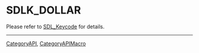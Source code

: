 # SDLK_DOLLAR

Please refer to [SDL_Keycode](SDL_Keycode) for details.

----
[CategoryAPI](CategoryAPI), [CategoryAPIMacro](CategoryAPIMacro)

